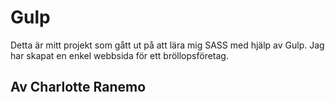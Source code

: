 # Gulp

Detta är mitt projekt som gått ut på att lära mig SASS med hjälp av Gulp. Jag har skapat en enkel webbsida för ett bröllopsföretag.

## Av Charlotte Ranemo

